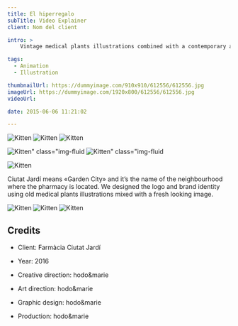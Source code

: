 ```yaml
---
title: El hiperregalo
subTitle: Video Explainer
client: Nom del client

intro: > 
	Vintage medical plants illustrations combined with a contemporary aesthetics for the identity of a new pharmacy with a special focus on natural products.

tags:
  - Animation
  - Illustration

thumbnailUrl: https://dummyimage.com/910x910/612556/612556.jpg
imageUrl: https://dummyimage.com/1920x800/612556/612556.jpg
videoUrl: 

date: 2015-06-06 11:21:02

---
```


<div class="gallery">

![Kitten](http://placekitten.com/800/450 "x3")
![Kitten](http://placekitten.com/800/400 "x3")
![Kitten](http://placekitten.com/800/420 "x3")
</div>


<div class="gallery">

![Kitten" class="img-fluid](http://placekitten.com/800/800 "x2")
![Kitten" class="img-fluid](http://placekitten.com/700/700 "x2")
</div>

<div class="gallery">

![Kitten](http://placekitten.com/1400/360 "x1")
</div>

Ciutat Jardí means «Garden City» and it’s the name of the neighbourhood where the pharmacy is located.
We designed the logo and brand identity using old medical plants illustrations mixed with a fresh looking image.

<div class="gallery">

![Kitten](http://placekitten.com/450/450 "x3")
![Kitten](http://placekitten.com/400/400 "x3")
![Kitten](http://placekitten.com/420/420 "x3")
</div>

## Credits

* Client: Farmàcia Ciutat Jardí
* Year: 2016


* Creative direction: hodo&marie
* Art direction: hodo&marie
* Graphic design: hodo&marie
* Production: hodo&marie